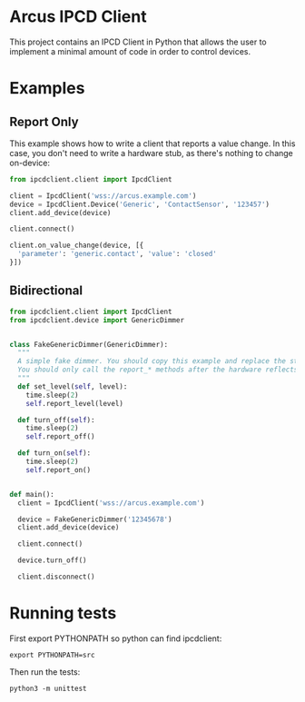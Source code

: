 # Arcus IPCD Client

This project contains an IPCD Client in Python that allows the user to implement a minimal amount of code in order to control devices.  

# Examples

## Report Only

This example shows how to write a client that reports a value change. In this case, you don't need to write a hardware stub, as there's nothing to change on-device:

```python
from ipcdclient.client import IpcdClient

client = IpcdClient('wss://arcus.example.com')
device = IpcdClient.Device('Generic', 'ContactSensor', '123457')
client.add_device(device)

client.connect()

client.on_value_change(device, [{
  'parameter': 'generic.contact', 'value': 'closed'
}])
```

## Bidirectional

```python
from ipcdclient.client import IpcdClient
from ipcdclient.device import GenericDimmer


class FakeGenericDimmer(GenericDimmer):
  """
  A simple fake dimmer. You should copy this example and replace the stubs with something that actually does something.
  You should only call the report_* methods after the hardware reflects the requested state.
  """
  def set_level(self, level):
    time.sleep(2)
    self.report_level(level)

  def turn_off(self):
    time.sleep(2)
    self.report_off()

  def turn_on(self):
    time.sleep(2)
    self.report_on()


def main():
  client = IpcdClient('wss://arcus.example.com')

  device = FakeGenericDimmer('12345678')
  client.add_device(device)

  client.connect()

  device.turn_off()

  client.disconnect()
```


# Running tests

First export PYTHONPATH so python can find ipcdclient:

`export PYTHONPATH=src`

Then run the tests:

`python3 -m unittest`
